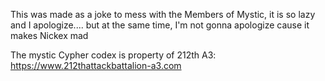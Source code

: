 This was made as a joke to mess with the Members of Mystic, it is so lazy and I apologize.... but at the same time, I'm not gonna apologize cause it makes Nickex mad

The mystic Cypher codex is property of 212th A3: https://www.212thattackbattalion-a3.com
